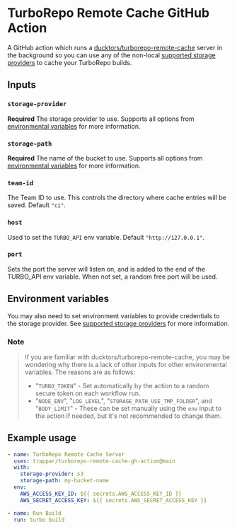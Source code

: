 # TurboRepo Remote Cache GitHub Action

A GitHub action which runs a [ducktors/turborepo-remote-cache](https://github.com/ducktors/turborepo-remote-cache) server in the background so you can use any of the non-local [supported storage providers](https://ducktors.github.io/turborepo-remote-cache/supported-storage-providers.html) to cache your TurboRepo builds.

## Inputs

### `storage-provider`

**Required** The storage provider to use. Supports all options from [environmental variables](https://ducktors.github.io/turborepo-remote-cache/environment-variables.html) for more information.

### `storage-path`

**Required** The name of the bucket to use. Supports all options from [environmental variables](https://ducktors.github.io/turborepo-remote-cache/environment-variables.html) for more information.

### `team-id`

The Team ID to use. This controls the directory where cache entries will be saved. Default `"ci"`.

### `host`

Used to set the `TURBO_API` env variable. Default `"http://127.0.0.1"`.

### `port`

Sets the port the server will listen on, and is added to the end of the TURBO_API env variable. When not set, a random free port will be used.

## Environment variables

You may also need to set environment variables to provide credentials to the storage provider. See [supported storage providers](https://ducktors.github.io/turborepo-remote-cache/supported-storage-providers.html) for more information.

### Note

> If you are familiar with ducktors/turborepo-remote-cache, you may be wondering why there is a lack of other inputs for other environmental variables. The reasons are as follows:
> * "`TURBO_TOKEN`" - Set automatically by the action to a random secure token on each workflow run.
> * "`NODE_ENV`", "`LOG_LEVEL`", "`STORAGE_PATH_USE_TMP_FOLDER`", and "`BODY_LIMIT`" - These can be set manually using the `env` input to the action if needed, but it's not recommended to change them.

## Example usage

```yaml
- name: TurboRepo Remote Cache Server
  uses: trappar/turborepo-remote-cache-gh-action@main
  with:
    storage-provider: s3
    storage-path: my-bucket-name
  env:
    AWS_ACCESS_KEY_ID: ${{ secrets.AWS_ACCESS_KEY_ID }}
    AWS_SECRET_ACCESS_KEY: ${{ secrets.AWS_SECRET_ACCESS_KEY }}

- name: Run Build
  run: turbo build
```
